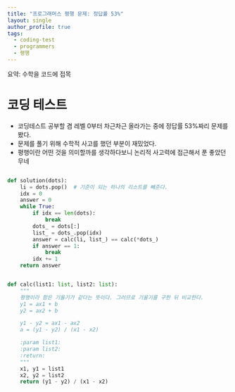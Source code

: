 ```yaml
---
title: "프로그래머스 평행 문제: 정답률 53%"
layout: single
author_profile: true
tags:
  - coding-test
  - programmers
  - 평행
---
```

요약: 수학을 코드에 접목

# 코딩 테스트

- 코딩테스트 공부할 겸 레벨 0부터 차근차근 올라가는 중에 정답률 53%짜리 문제를 봤다.
- 문제를 풀기 위해 수학적 사고를 했던 부분이 재밌었다.
- 평행이란 어떤 것을 의미할까를 생각하다보니 논리적 사고력에 접근해서 푼 좋았던 무네

```python

def solution(dots):
    li = dots.pop()  # 기준이 되는 하나의 리스트를 빼준다.
    idx = 0
    answer = 0
    while True:
        if idx == len(dots):
            break
        dots_ = dots[:]
        list_ = dots_.pop(idx)
        answer = calc(li, list_) == calc(*dots_)
        if answer == 1:
            break
        idx += 1
    return answer


def calc(list1: list, list2: list):
    """
    평행이라 함은 기울기가 같다는 뜻이다. 그러므로 기울기를 구한 뒤 비교한다.
    y1 = ax1 + b
    y2 = ax2 + b

    y1 - y2 = ax1 - ax2
    a = (y1 - y2) / (x1 - x2)

    :param list1:
    :param list2:
    :return:
    """
    x1, y1 = list1
    x2, y2 = list2
    return (y1 - y2) / (x1 - x2)

```